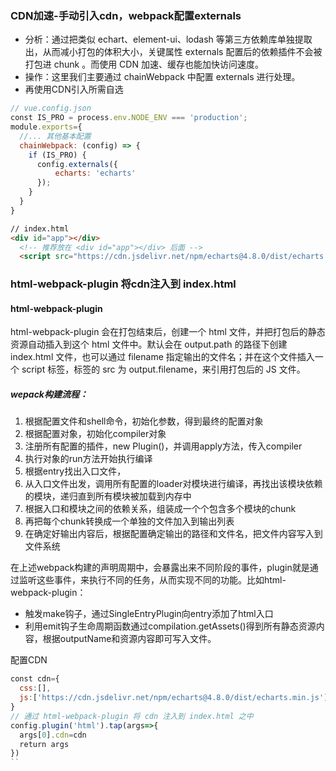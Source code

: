 ### CDN加速-手动引入cdn，webpack配置externals

+ 分析：通过把类似 echart、element-ui、lodash 等第三方依赖库单独提取出，从而减小打包的体积大小，关键属性 externals 配置后的依赖插件不会被打包进 chunk 。而使用 CDN 加速、缓存也能加快访问速度。
+ 操作：这里我们主要通过 chainWebpack 中配置 externals 进行处理。
+ 再使用CDN引入所需自选

```js
// vue.config.json
const IS_PRO = process.env.NODE_ENV === 'production';
module.exports={
  //... 其他基本配置
  chainWebpack: (config) => {
    if (IS_PRO) {
      config.externals({
          echarts: 'echarts'
      });
    }
  }
}
```

```html
// index.html
<div id="app"></div>
  <!-- 推荐放在 <div id="app"></div> 后面 -->
  <script src="https://cdn.jsdelivr.net/npm/echarts@4.8.0/dist/echarts.min.js"></script>
```

### html-webpack-plugin 将cdn注入到 index.html

#### html-webpack-plugin
html-webpack-plugin 会在打包结束后，创建一个 html 文件，并把打包后的静态资源自动插入到这个 html 文件中。默认会在 output.path 的路径下创建 index.html 文件，也可以通过 filename 指定输出的文件名；并在这个文件插入一个 script 标签，标签的 src 为 output.filename，来引用打包后的 JS 文件。

##### wepack构建流程：
1. 根据配置文件和shell命令，初始化参数，得到最终的配置对象
2. 根据配置对象，初始化compiler对象
3. 注册所有配置的插件，new Plugin()，并调用apply方法，传入compiler
4. 执行对象的run方法开始执行编译
5. 根据entry找出入口文件，
6. 从入口文件出发，调用所有配置的loader对模块进行编译，再找出该模块依赖的模块，递归直到所有模块被加载到内存中
7. 根据入口和模块之间的依赖关系，组装成一个个包含多个模块的chunk
8. 再把每个chunk转换成一个单独的文件加入到输出列表
9. 在确定好输出内容后，根据配置确定输出的路径和文件名，把文件内容写入到文件系统

在上述webpack构建的声明周期中，会暴露出来不同阶段的事件，plugin就是通过监听这些事件，来执行不同的任务，从而实现不同的功能。比如html-webpack-plugin：
+ 触发make钩子，通过SingleEntryPlugin向entry添加了html入口
+ 利用emit钩子生命周期函数通过compilation.getAssets()得到所有静态资源内容，根据outputName和资源内容即可写入文件。

配置CDN
```js
const cdn={
  css:[],
  js:['https://cdn.jsdelivr.net/npm/echarts@4.8.0/dist/echarts.min.js']
}
// 通过 html-webpack-plugin 将 cdn 注入到 index.html 之中
config.plugin('html').tap(args=>{
  args[0].cdn=cdn
  return args
})
``